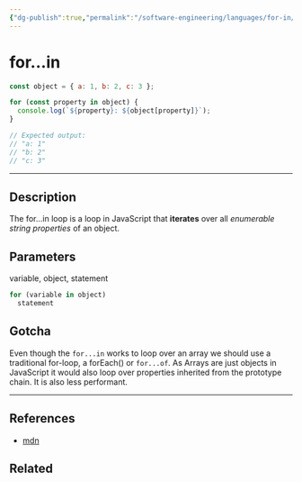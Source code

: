 ```yaml
---
{"dg-publish":true,"permalink":"/software-engineering/languages/for-in/","tags":["code/method","code/javascript"],"created":"2023-07-21T06:56:21.837-05:00","updated":"2023-09-05T14:30:57.435-05:00"}
---
```


# for...in

```javascript
const object = { a: 1, b: 2, c: 3 };

for (const property in object) {
  console.log(`${property}: ${object[property]}`);
}

// Expected output:
// "a: 1"
// "b: 2"
// "c: 3"
```

---
## Description
The for...in loop is a loop in JavaScript that **iterates** over all *enumerable string properties* of an object.

## Parameters
variable, object, statement
```javascript
for (variable in object)
  statement
```

## Gotcha
Even though the `for...in` works to loop over an array we should use a traditional for-loop, a forEach() or `for...of`. As Arrays are just objects in JavaScript it would also loop over properties inherited from the prototype chain. It is also less performant.

---
## References
- [mdn](https://developer.mozilla.org/en-US/docs/Web/JavaScript/Reference/Statements/for...in)

## Related
